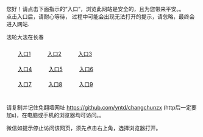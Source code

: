 您好！请点击下面指示的“入口”，浏览此网站是安全的，且为您带来平安。。 <br/>
点击入口后，请耐心等待， 过程中可能会出现无法打开的提示，请忽略，最终会进入网站. </br>

法轮大法在长春<br/>
<div style="padding:10px"><a style="margin:20px" target="_blank" href="https://d33uiuhix4o4k2.cloudfront.net/2Qpsp?ffzxix" id="ccLink1" rel="nofollow">入口1</a> <a target="_blank" style="margin:20px" href="https://dsr6vicv4jhqd.cloudfront.net/2Qpsp?zwomed" id="ccLink2" rel="nofollow">入口2</a> <a style="margin:20px" target="_blank" href="https://d3dqmkf1ixqgh5.cloudfront.net/2Qpsp?gdlpnhat" id="ccLink3" rel="nofollow">入口3</a></div>

<div style="padding:10px" ><a style="margin:20px" target="_blank" href="https://d33uiuhix4o4k2.cloudfront.net/2Qpsp?ffzxix" id="ccLink4" rel="nofollow">入口4</a> <a style="margin:20px" href="https://dsr6vicv4jhqd.cloudfront.net/2Qpsp?zwomed" target="_blank" id="ccLink5" rel="nofollow">入口5</a> <a style="margin:20px" href="https://d3dqmkf1ixqgh5.cloudfront.net/2Qpsp?gdlpnhat" target="_blank" id="ccLink6" rel="nofollow">入口6</a></div>

<div style="padding:10px"><a style="margin:20px" target="_blank" href="https://d33uiuhix4o4k2.cloudfront.net/2Qpsp?ffzxix" id="ccLink7" rel="nofollow">入口7</a> <a style="margin:20px" href="https://dsr6vicv4jhqd.cloudfront.net/2Qpsp?zwomed" target="_blank" id="ccLink8" rel="nofollow">入口8</a> <a style="margin:20px" target="_blank" href="https://d3dqmkf1ixqgh5.cloudfront.net/2Qpsp?gdlpnhat" id="ccLink9" rel="nofollow">入口9</a></div>

<br/>



请复制并记住免翻墙网址 https://github.com/yntd/changchunzx (http后一定要加s)，在电脑或手机的浏览器均可访问。。<br/>

微信如提示停止访问该网页，须先点击右上角，选择浏览器打开。

